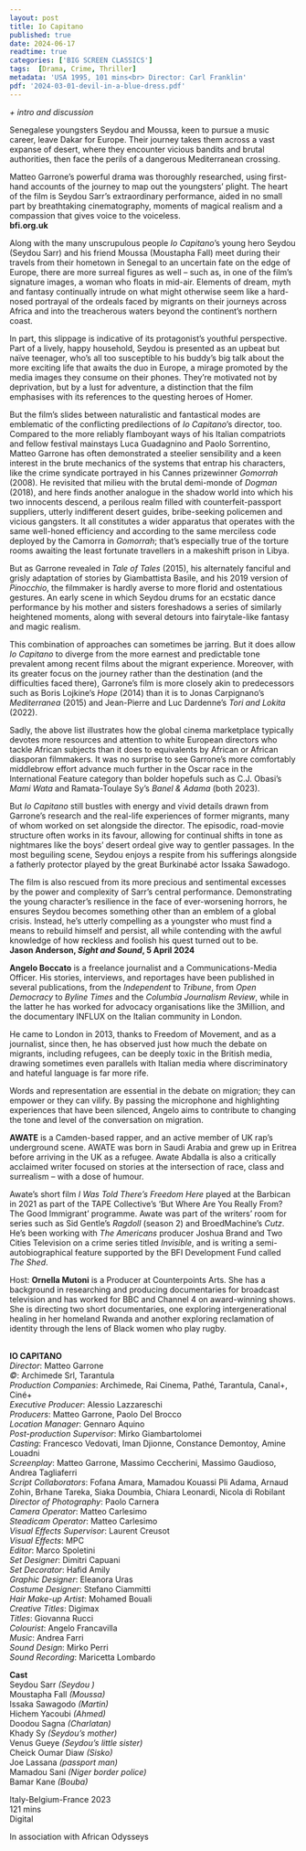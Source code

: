 ```yaml
---
layout: post
title: Io Capitano
published: true
date: 2024-06-17
readtime: true
categories: ['BIG SCREEN CLASSICS']
tags:  [Drama, Crime, Thriller]
metadata: 'USA 1995, 101 mins<br> Director: Carl Franklin'
pdf: '2024-03-01-devil-in-a-blue-dress.pdf'
---
```



_+ intro and discussion_

Senegalese youngsters Seydou and Moussa, keen to pursue a music career, leave Dakar for Europe. Their journey takes them across a vast expanse of desert, where they encounter vicious bandits and brutal authorities, then face the perils of a dangerous Mediterranean crossing.

Matteo Garrone’s powerful drama was thoroughly researched, using first-hand accounts of the journey to map out the youngsters’ plight. The heart of the film is Seydou Sarr’s extraordinary performance, aided in no small part by breathtaking cinematography, moments of magical realism and a compassion that gives voice to the voiceless.  
**bfi.org.uk**  

Along with the many unscrupulous people _Io_ _Capitano_’s young hero Seydou (Seydou Sarr) and his friend Moussa (Moustapha Fall) meet during their travels from their hometown in Senegal to an uncertain fate on the edge of Europe, there are more surreal figures as well – such as, in one of the film’s signature images, a woman who floats in mid-air. Elements of dream, myth and fantasy continually intrude on what might otherwise seem like a hard-nosed portrayal of the ordeals faced by migrants on their journeys across Africa and into the treacherous waters beyond the continent’s northern coast.

In part, this slippage is indicative of its protagonist’s youthful perspective. Part of a lively, happy household, Seydou is presented as an upbeat but naïve teenager, who’s all too susceptible to his buddy’s big talk about the more exciting life that awaits the duo in Europe, a mirage promoted by the media images they consume on their phones. They’re motivated not by deprivation, but by a lust for adventure, a distinction that the film emphasises with its references to the questing heroes of Homer.

But the film’s slides between naturalistic and fantastical modes are emblematic of the conflicting predilections of _Io_ _Capitano_’s director, too. Compared to the more reliably flamboyant ways of his Italian compatriots and fellow festival mainstays Luca Guadagnino and Paolo Sorrentino, Matteo Garrone has often demonstrated a steelier sensibility and a keen interest in the brute mechanics of the systems that entrap his characters, like the crime syndicate portrayed in his Cannes prizewinner _Gomorrah_ (2008). He revisited that milieu with the brutal demi-monde of _Dogman_ (2018), and here finds another analogue in the shadow world into which his two innocents descend, a perilous realm filled with counterfeit-passport suppliers, utterly indifferent desert guides, bribe-seeking policemen and vicious gangsters. It all constitutes a wider apparatus that operates with the same well-honed efficiency and according to the same merciless code deployed by the Camorra in _Gomorrah_; that’s especially true of the torture rooms awaiting the least fortunate travellers in a makeshift prison in Libya.

But as Garrone revealed in _Tale of Tales_ (2015), his alternately fanciful and grisly adaptation of stories by Giambattista Basile, and his 2019 version of _Pinocchio_, the filmmaker is hardly averse to more florid and ostentatious gestures. An early scene in which Seydou drums for an ecstatic dance performance by his mother and sisters foreshadows a series of similarly heightened moments, along with several detours into fairytale-like fantasy and magic realism.

This combination of approaches can sometimes be jarring. But it does allow _Io Capitano_ to diverge from the more earnest and predictable tone prevalent among recent films about the migrant experience. Moreover, with its greater focus on the journey rather than the destination (and the difficulties faced there), Garrone’s film is more closely akin to predecessors such as Boris Lojkine’s _Hope_ (2014) than it is to Jonas Carpignano’s _Mediterranea_ (2015) and Jean-Pierre and Luc Dardenne’s _Tori and Lokita_ (2022).

Sadly, the above list illustrates how the global cinema marketplace typically devotes more resources and attention to white European directors who tackle African subjects than it does to equivalents by African or African diasporan filmmakers. It was no surprise to see Garrone’s more comfortably middlebrow effort advance much further in the Oscar race in the International Feature category than bolder hopefuls such as C.J. Obasi’s _Mami Wata_ and Ramata-Toulaye Sy’s _Banel & Adama_ (both 2023).

But _Io Capitano_ still bustles with energy and vivid details drawn from Garrone’s research and the real-life experiences of former migrants, many of whom worked on set alongside the director. The episodic, road-movie structure often works in its favour, allowing for continual shifts in tone as nightmares like the boys’ desert ordeal give way to gentler passages. In the most beguiling scene, Seydou enjoys a respite from his sufferings alongside a fatherly protector played by the great Burkinabé actor Issaka Sawadogo.

The film is also rescued from its more precious and sentimental excesses by the power and complexity of Sarr’s central performance. Demonstrating the young character’s resilience in the face of ever-worsening horrors, he ensures Seydou becomes something other than an emblem of a global crisis. Instead, he’s utterly compelling as a youngster who must find a means to rebuild himself and persist, all while contending with the awful knowledge of how reckless and foolish his quest turned out to be.  
**Jason Anderson, _Sight and Sound_, 5 April 2024**  

**Angelo Boccato** is a freelance journalist and a Communications-Media Officer. His stories, interviews, and reportages have been published in several publications, from the _Independent_ to _Tribune_, from _Open Democracy_ to _Byline Times_ and the _Columbia Journalism Review_, while in the latter he has worked for advocacy organisations like the 3Million, and the documentary INFLUX on the Italian community in London.

He came to London in 2013, thanks to Freedom of Movement, and as a journalist, since then, he has observed just how much the debate on migrants, including refugees, can be deeply toxic in the British media, drawing sometimes even parallels with Italian media where discriminatory and hateful language is far more rife.

Words and representation are essential in the debate on migration; they can empower or they can vilify. By passing the microphone and highlighting experiences that have been silenced, Angelo aims to contribute to changing the tone and level of the conversation on migration.

**AWATE** is a Camden-based rapper, and an active member of UK rap’s underground scene. AWATE was born in Saudi Arabia and grew up in Eritrea before arriving in the UK as a refugee. Awate Abdalla is also a critically acclaimed writer focused on stories at the intersection of race, class and surrealism – with a dose of humour.

Awate’s short film _I Was Told There’s Freedom Here_ played at the Barbican in 2021 as part of the TAPE Collective’s ‘But Where Are You Really From? The Good Immigrant’ programme. Awate was part of the writers’ room for series such as Sid Gentle’s _Ragdoll_ (season 2) and BroedMachine’s _Cutz_. He’s been working with _The Americans_ producer Joshua Brand and Two Cities Television on a crime series titled _Invisible_, and is writing a semi-autobiographical feature supported by the BFI Development Fund called _The Shed_.

Host: **Ornella Mutoni** is a Producer at Counterpoints Arts. She has a background in researching and producing documentaries for broadcast television and has worked for BBC and Channel 4 on award-winning shows. She is directing two short documentaries, one exploring intergenerational healing in her homeland Rwanda and another exploring reclamation of identity through the lens of Black women who play rugby.  
<br>


**IO CAPITANO**  
_Director_: Matteo Garrone  
_©_: Archimede Srl, Tarantula  
_Production Companies_: Archimede, Rai Cinema, Pathé, Tarantula, Canal+, Ciné+  
_Executive Producer_: Alessio Lazzareschi  
_Producers_: Matteo Garrone, Paolo Del Brocco  
_Location Manager_: Gennaro Aquino  
_Post-production Supervisor_: Mirko Giambartolomei  
_Casting_: Francesco Vedovati, Iman Djionne, Constance Demontoy, Amine Louadni  
_Screenplay_: Matteo Garrone, Massimo Ceccherini, Massimo Gaudioso, Andrea Tagliaferri  
_Script Collaborators_: Fofana Amara, Mamadou Kouassi Pli Adama, Arnaud Zohin, Brhane Tareka, Siaka Doumbia, Chiara Leonardi, Nicola di Robilant  
_Director of Photography_: Paolo Carnera  
_Camera Operator_: Matteo Carlesimo  
_Steadicam Operator_: Matteo Carlesimo  
_Visual Effects Supervisor_: Laurent Creusot  
_Visual Effects_: MPC  
_Editor_: Marco Spoletini  
_Set Designer_: Dimitri Capuani  
_Set Decorator_: Hafid Amily  
_Graphic Designer_: Eleanora Uras  
_Costume Designer_: Stefano Ciammitti  
_Hair Make-up Artist_: Mohamed Bouali  
_Creative Titles_: Digimax  
_Titles_: Giovanna Rucci  
_Colourist_: Angelo Francavilla  
_Music_: Andrea Farri  
_Sound Design_: Mirko Perri  
_Sound Recording_: Maricetta Lombardo  

**Cast**  
Seydou Sarr _(Seydou )_  
Moustapha Fall _(Moussa)_  
Issaka Sawagodo _(Martin)_  
Hichem Yacoubi _(Ahmed)_  
Doodou Sagna _(Charlatan)_  
Khady Sy _(Seydou’s mother)_  
Venus Gueye _(Seydou’s little sister)_  
Cheick Oumar Diaw _(Sisko)_  
Joe Lassana _(passport man)_  
Mamadou Sani _(Niger border police)_  
Bamar Kane _(Bouba)_  

Italy-Belgium-France 2023  
121 mins  
Digital  

In association with African Odysseys
<!--stackedit_data:
eyJoaXN0b3J5IjpbLTEwODc0NDExNDZdfQ==
-->